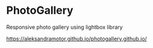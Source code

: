 # PhotoGallery
 Responsive photo gallery using lightbox library

https://aleksandramotor.github.io/photogallery.github.io/
